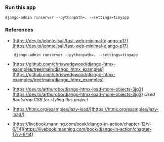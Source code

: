 ### Run this app
```
django-admin runserver --pythonpath=. --settings=tinyapp
```

### References

* [https://dev.to/johntellsall/fast-web-minimal-django-p17](https://dev.to/johntellsall/fast-web-minimal-django-p17)
```
    django-admin runserver --pythonpath=. --settings=tinyapp
```

* [https://github.com/chriswedgwood/django-htmx-examples/tree/main/django_htmx_examples](https://github.com/chriswedgwood/django-htmx-examples/tree/main/django_htmx_examples)
* [https://dev.to/arthurobo/django-htmx-load-more-objects-3jg3](https://dev.to/arthurobo/django-htmx-load-more-objects-3jg3)
_Used Bootstrap CSS for styling this project_

* [https://htmx.org/examples/lazy-load/](https://htmx.org/examples/lazy-load/)
* [https://livebook.manning.com/book/django-in-action/chapter-12/v-6/14](https://livebook.manning.com/book/django-in-action/chapter-12/v-6/14)
